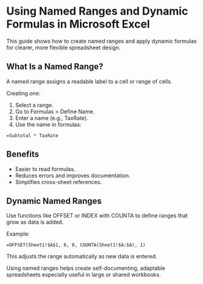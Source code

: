 # Using Named Ranges and Dynamic Formulas in Microsoft Excel

This guide shows how to create named ranges and apply dynamic formulas for clearer, more flexible spreadsheet design.

## What Is a Named Range?

A named range assigns a readable label to a cell or range of cells.

Creating one:
1. Select a range.
2. Go to Formulas > Define Name.
3. Enter a name (e.g., TaxRate).
4. Use the name in formulas:
```
=Subtotal * TaxRate
```

## Benefits

- Easier to read formulas.
- Reduces errors and improves documentation.
- Simplifies cross-sheet references.

## Dynamic Named Ranges

Use functions like OFFSET or INDEX with COUNTA to define ranges that grow as data is added.

Example:
```
=OFFSET(Sheet1!$A$1, 0, 0, COUNTA(Sheet1!$A:$A), 1)
```

This adjusts the range automatically as new data is entered.

Using named ranges helps create self-documenting, adaptable spreadsheets especially useful in large or shared workbooks.

